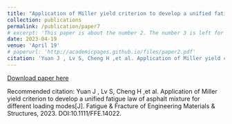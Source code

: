 ```yaml
---
title: "Application of Miller yield criterion to develop a unified fatigue law of asphalt mixture for different loading modes"
collection: publications
permalink: /publication/paper7
# excerpt: 'This paper is about the number 2. The number 3 is left for future work.'
date: 2023-04-19
venue: 'April 19'
# paperurl: 'http://academicpages.github.io/files/paper2.pdf'
citation: 'Yuan J , Lv S, Cheng H ,et al. Application of Miller yield criterion to develop a unified fatigue law of asphalt mixture for different loading modes[J]. Fatigue & Fracture of Engineering Materials & Structures, 2023. DOI:10.1111/FFE.14022.'
---
```



[Download paper here](https://doi.org/10.1111/ffe.14022)

Recommended citation: Yuan J , Lv S, Cheng H ,et al. Application of Miller yield criterion to develop a unified fatigue law of asphalt mixture for different loading modes[J]. Fatigue & Fracture of Engineering Materials & Structures, 2023. DOI:10.1111/FFE.14022.
